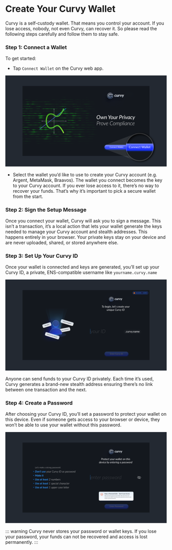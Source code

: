 # Create Your Curvy Wallet

Curvy is a self-custody wallet. That means you control your account. If you lose access, nobody, not even Curvy, can recover it. 
So please read the following steps carefully and follow them to stay safe.

### Step 1: Connect a Wallet

To get started:

- Tap `Connect Wallet` on the Curvy web app.
  
![Connect Wallet](./public/images/connect_wallet.png)

- Select the wallet you’d like to use to create your Curvy account (e.g. Argent, MetaMask, Braavos).
  The wallet you connect becomes the key to your Curvy account. If you ever lose access to it, there’s no way to recover your funds. That’s why it’s important to pick a secure wallet from the start.

### Step 2: Sign the Setup Message

Once you connect your wallet, Curvy will ask you to sign a message.
This isn’t a transaction, it’s a local action that lets your wallet generate the keys needed to manage your Curvy account and stealth addresses. This happens entirely in your browser. Your private keys stay on your device and are never uploaded, shared, or stored anywhere else.

### Step 3: Set Up Your Curvy ID

Once your wallet is connected and keys are generated, you’ll set up your Curvy ID, a private, ENS-compatible username like `yourname.curvy.name`

![Set Up Your Curvy ID](./public/images/curvy_id.png)

Anyone can send funds to your Curvy ID privately. Each time it’s used, Curvy generates a brand-new stealth address ensuring there’s no link between one transaction and the next.

### Step 4: Create a Password

After choosing your Curvy ID, you’ll set a password to protect your wallet on this device. Even if someone gets access to your browser or device, they won’t be able to use your wallet without this password.

![Create a Password](./public/images/create_password.png)

::: warning
Curvy never stores your password or wallet keys. If you lose your password, your funds can not be recovered and access is lost permanently.
:::
